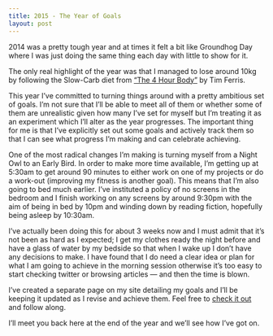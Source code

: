 ```yaml
---
title: 2015 - The Year of Goals
layout: post
---
```

2014 was a pretty tough year and at times it felt a bit like Groundhog Day where I was just doing the same thing each day with little to show for it.

The only real highlight of the year was that I managed to lose around 10kg by following the Slow-Carb diet from [“The 4 Hour Body”](http://fourhourbody.com) by Tim Ferris.

This year I’ve committed to turning things around with a pretty ambitious set of goals. I’m not sure that I’ll be able to meet all of them or whether some of them are unrealistic given how many I’ve set for myself but I’m treating it as an experiment which I’ll alter as the year progresses. The important thing for me is that I’ve explicitly set out some goals and actively track them so that I can see what progress I’m making and can celebrate achieving.

One of the most radical changes I’m making is turning myself from a Night Owl to an Early Bird. In order to make more time available, I’m getting up at 5:30am to get around 90 minutes to either work on one of my projects or do a work-out (improving my fitness is another goal). This means that I’m also going to bed much earlier. I’ve instituted a policy of no screens in the bedroom and I finish working on any screens by around 9:30pm with the aim of being in bed by 10pm and winding down by reading  fiction, hopefully being asleep by 10:30am.

I’ve actually been doing this for about 3 weeks now and I must admit that it’s not been as hard as I expected; I get my clothes ready the night before and have a glass of water by my bedside so that when I wake up I don’t have any decisions to make. I have found that I do need a clear idea or plan for what I am going to achieve in the morning session otherwise it’s too easy to start checking twitter or browsing articles — and then the time is blown.

I’ve created a separate page on my site detailing my goals and I’ll be keeping it updated as I revise and achieve them. Feel free to [check it out](/goals) and follow along.

I’ll meet you back here at the end of the year and we’ll see how I’ve got on.
